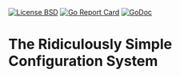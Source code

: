 [![License BSD](https://img.shields.io/badge/License-BSD-blue.svg)](http://opensource.org/licenses/BSD-3-Clause)
[![Go Report Card](https://goreportcard.com/badge/github.com/nats-io/go-nats)](https://goreportcard.com/badge/github.com/bradclawsie/rscs)
[![GoDoc](https://godoc.org/github.com/bradclawsie/rscs?status.svg)](http://godoc.org/github.com/bradclawsie/rscs)

# The Ridiculously Simple Configuration System

